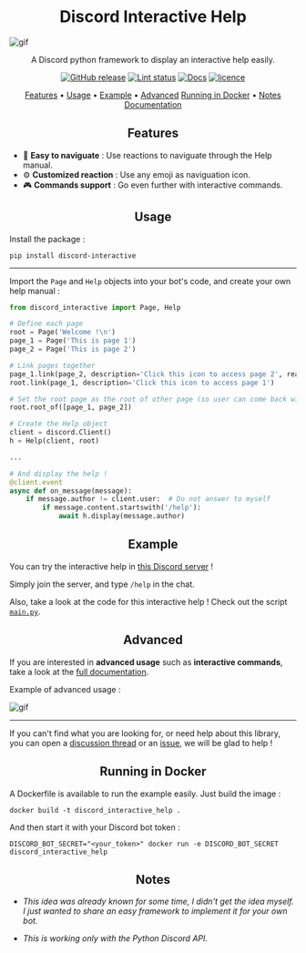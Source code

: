 <h1 align="center">Discord Interactive Help</h1>

![gif](https://user-images.githubusercontent.com/22237185/53283254-da5a3100-3786-11e9-95cd-cd4dd4859bd2.gif)

<p align="center">
A Discord python framework to display an interactive help easily.
</p>

<p align="center">
    <a href="https://github.com/astariul/discord_interactive_help/releases"><img src="https://img.shields.io/github/release/astariul/discord_interactive_help.svg" alt="GitHub release" /></a>
    <a href="https://github.com/astariul/discord_interactive_help/actions/workflows/lint.yaml"><img src="https://github.com/astariul/discord_interactive_help/actions/workflows/lint.yaml/badge.svg" alt="Lint status" /></a>
    <a href="https://astariul.github.io/discord_interactive_help"><img src="https://img.shields.io/website?down_message=failing&label=docs&up_color=green&up_message=passing&url=https%3A%2F%2Fastariul.github.io%2Fdiscord_interactive_help" alt="Docs" /></a>
    <a href="https://github.com/astariul/pytere/blob/main/LICENSE"><img src="https://img.shields.io/badge/License-MIT-yellow.svg" alt="licence" /></a>
</p>

<p align="center">
  <a href="#features">Features</a> •
  <a href="#usage">Usage</a> •
  <a href="#example">Example</a> •
  <a href="#advanced">Advanced</a>
  <a href="#running-in-docker">Running in Docker</a> •
  <a href="#notes">Notes</a>
  <br>
  <a href="https://astariul.github.io/discord_interactive_help/" target="_blank">Documentation</a>
</p>

<h2 align="center">Features</h2>

* 🔆 **Easy to naviguate** : Use reactions to naviguate through the Help manual.
* ⚙ **Customized reaction** : Use any emoji as naviguation icon.
* 🎮 **Commands support** : Go even further with interactive commands.

<h2 align="center">Usage</h2>

Install the package :

`pip install discord-interactive`

---

Import the `Page` and `Help` objects into your bot's code, and create your own help manual :

```py
from discord_interactive import Page, Help

# Define each page
root = Page('Welcome !\n')
page_1 = Page('This is page 1')
page_2 = Page('This is page 2')

# Link pages together
page_1.link(page_2, description='Click this icon to access page 2', reaction='💩')
root.link(page_1, description='Click this icon to access page 1')

# Set the root page as the root of other page (so user can come back with a specific reaction)
root.root_of([page_1, page_2])

# Create the Help object
client = discord.Client()
h = Help(client, root)

...

# And display the help !
@client.event
async def on_message(message):
    if message.author != client.user:  # Do not answer to myself
        if message.content.startswith('/help'):
            await h.display(message.author)
```

<h2 align="center">Example</h2>

You can try the interactive help in [this Discord server](https://discord.gg/cH6hUbw) !

Simply join the server, and type `/help` in the chat.

Also, take a look at the code for this interactive help ! Check out the script [`main.py`](https://github.com/astariul/discord_interactive_help/blob/main/main.py).

<h2 align="center">Advanced</h2>

If you are interested in **advanced usage** such as **interactive commands**, take a look at the [full documentation](https://astariul.github.io/discord_interactive_help/4.0/usage/#advanced).

Example of advanced usage :

![gif](https://user-images.githubusercontent.com/22237185/53492662-c4c56e00-3adc-11e9-8be8-1b10d9f85e8a.gif)

---

If you can't find what you are looking for, or need help about this library, you can open a [discussion thread](https://github.com/astariul/discord_interactive_help/discussions) or an [issue](https://github.com/astariul/discord_interactive_help/issues), we will be glad to help !

<h2 align="center">Running in Docker</h2>

A Dockerfile is available to run the example easily. Just build the image :

```
docker build -t discord_interactive_help .
```

And then start it with your Discord bot token :

```
DISCORD_BOT_SECRET="<your_token>" docker run -e DISCORD_BOT_SECRET discord_interactive_help
```

<h2 align="center">Notes</h2>

* *This idea was already known for some time, I didn't get the idea myself. I just wanted to share an easy framework to implement it for your own bot.*

* *This is working only with the Python Discord API.*
